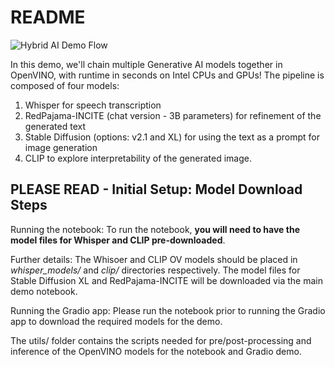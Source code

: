 # README

![Hybrid AI Demo Flow](https://github.com/QData/TextAttack/assets/22090501/eb9a2e7e-504c-4e90-aeca-b3147ab3b0c5)
    
In this demo, we'll chain multiple Generative AI models together in OpenVINO, with runtime in seconds on Intel CPUs and GPUs! The pipeline is composed of four models: 

1. Whisper for speech transcription
2. RedPajama-INCITE (chat version - 3B parameters) for refinement of the generated text
3. Stable Diffusion (options: v2.1 and XL) for using the text as a prompt for image generation
4. CLIP to explore interpretability of the generated image. 


## PLEASE READ - Initial Setup: Model Download Steps


Running the notebook: To run the notebook, **you will need to have the model files for Whisper and CLIP pre-downloaded**. 

Further details: The Whisoer and CLIP OV models should be placed in *whisper_models/* and *clip/* directories respectively. The model files for Stable Diffusion XL and RedPajama-INCITE will be downloaded via the main demo notebook.

Running the Gradio app: Please run the notebook prior to running the Gradio app to download the required models for the demo.

The utils/ folder contains the scripts needed for pre/post-processing and inference of the OpenVINO models for the notebook and Gradio demo.